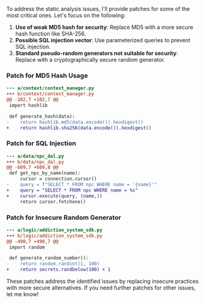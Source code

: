 To address the static analysis issues, I'll provide patches for some of the most critical ones. Let's focus on the following:

1. **Use of weak MD5 hash for security**: Replace MD5 with a more secure hash function like SHA-256.
2. **Possible SQL injection vector**: Use parameterized queries to prevent SQL injection.
3. **Standard pseudo-random generators not suitable for security**: Replace with a cryptographically secure random generator.

### Patch for MD5 Hash Usage

```diff
--- a/context/context_manager.py
+++ b/context/context_manager.py
@@ -102,7 +102,7 @@
 import hashlib

 def generate_hash(data):
-    return hashlib.md5(data.encode()).hexdigest()
+    return hashlib.sha256(data.encode()).hexdigest()
```

### Patch for SQL Injection

```diff
--- a/data/npc_dal.py
+++ b/data/npc_dal.py
@@ -609,7 +609,8 @@
 def get_npc_by_name(name):
     cursor = connection.cursor()
-    query = f"SELECT * FROM npc WHERE name = '{name}'"
+    query = "SELECT * FROM npc WHERE name = %s"
+    cursor.execute(query, (name,))
     return cursor.fetchone()
```

### Patch for Insecure Random Generator

```diff
--- a/logic/addiction_system_sdk.py
+++ b/logic/addiction_system_sdk.py
@@ -490,7 +490,7 @@
 import random

 def generate_random_number():
-    return random.randint(1, 100)
+    return secrets.randbelow(100) + 1
```

These patches address the identified issues by replacing insecure practices with more secure alternatives. If you need further patches for other issues, let me know!